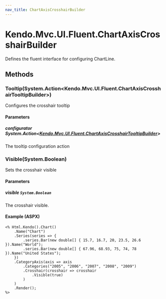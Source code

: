 ```yaml
---
nav_title: ChartAxisCrosshairBuilder
---
```


# Kendo.Mvc.UI.Fluent.ChartAxisCrosshairBuilder
Defines the fluent interface for configuring ChartLine.




## Methods


### Tooltip(System.Action\<Kendo.Mvc.UI.Fluent.ChartAxisCrosshairTooltipBuilder\>)
Configures the crosshair tooltip


#### Parameters

##### configurator System.Action<[Kendo.Mvc.UI.Fluent.ChartAxisCrosshairTooltipBuilder](/api/wrappers/aspnet-mvc/Kendo.Mvc.UI.Fluent/ChartAxisCrosshairTooltipBuilder)>
The tooltip configuration action





### Visible(System.Boolean)
Sets the crosshair visible


#### Parameters

##### visible `System.Boolean`
The crosshair visible.




#### Example (ASPX)
    <% Html.Kendo().Chart()
        .Name("Chart")
        .Series(series => {
            .series.Bar(new double[] { 15.7, 16.7, 20, 23.5, 26.6 }).Name("World");
            .series.Bar(new double[] { 67.96, 68.93, 75, 74, 78 }).Name("United States");
        })
        .CategoryAxis(axis => axis
            .Categories("2005", "2006", "2007", "2008", "2009")
            .Crosshair(crosshair => crosshair
                .Visible(true)
            )
        )
        .Render();
    %>




